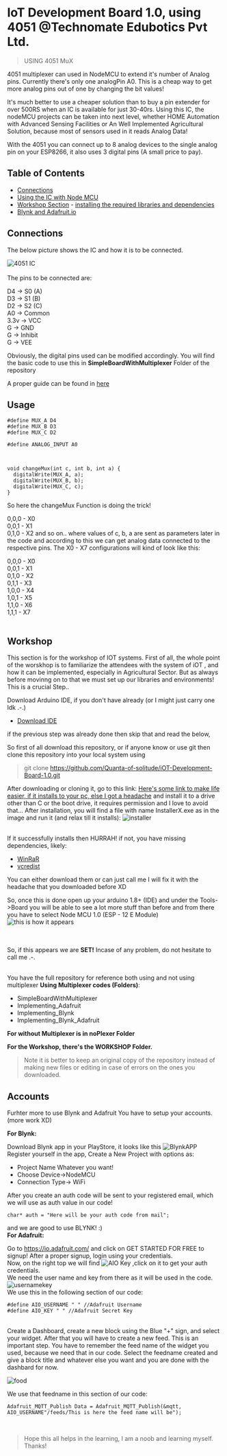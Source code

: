 # IoT Development Board 1.0, using 4051 @Technomate Edubotics Pvt Ltd.

> USING 4051 MuX

4051 multiplexer can used in NodeMCU to extend it's number of Analog pins. Currently there's only one analogPin A0. 
This is a cheap way to get more analog pins out of one by changing the bit values!


It's much better to use a cheaper solution than to buy a pin extender for over 500RS when an IC is available for just 30-40rs.
Using this IC, the nodeMCU projects can be taken into next level, whether HOME Automation with Advanced Sensing Facilities or An Well Implemented Agricultural Solution, because most of sensors used in it reads Analog Data!

With the 4051 you can connect up to 8 analog devices to the single analog pin on your ESP8266, it also uses 3 digital pins (A small price to pay).

## Table of Contents

- [Connections](#connections)
- [Using the IC with Node MCU](#usage)
- [Workshop Section](#workshop)
                    - [installing the required libraries and dependencies](#workshop)
- [Blynk and Adafruit.io](#accounts)
                    
                    

## Connections

The below picture shows the IC and how it is to be connected.

![4051 IC](https://cdn.instructables.com/F86/2BIX/IZ6BLLJZ/F862BIXIZ6BLLJZ.LARGE.jpg)
<br><br>
The pins to be connected are:

D4 -> S0 (A)<br>
D3 -> S1 (B)<br>
D2 -> S2 (C)<br>
A0 -> Common<br>
3.3v -> VCC<br>
G -> GND<br>
G -> Inhibit<br>
G -> VEE<br>

Obviously, the digital pins used can be modified accordingly. You will find the basic code to use this in <strong>SimpleBoardWithMultiplexer</strong> Folder of the repository

A proper guide can be found in [here](https://www.instructables.com/id/How-to-Use-Multiple-Analog-Sensors-on-Your-ESP8266/)<br>

## Usage

```
#define MUX_A D4
#define MUX_B D3
#define MUX_C D2

#define ANALOG_INPUT A0



void changeMux(int c, int b, int a) {
  digitalWrite(MUX_A, a);
  digitalWrite(MUX_B, b);
  digitalWrite(MUX_C, c);
}

```

So here the changeMux Function is doing the trick!

0,0,0 - X0<br>
0,0,1 - X1<br>
0,1,0 - X2 and so on..
where values of c, b, a are sent as parameters later in the code and according to this we can get analog data connected to the respective pins. The X0 - X7 configurations will kind of look like this:

0,0,0 - X0<br>
0,0,1 - X1<br>
0,1,0 - X2<br>
0,1,1 - X3<br>
1,0,0 - X4<br>
1,0,1 - X5<br>
1,1,0 - X6<br>
1,1,1 - X7<br>
<br>

## Workshop

This section is for the workshop of IOT systems.
First of all, the whole point of the worskhop is to familiarize the attendees with the system of iOT , and how it can be implemented, especially in Agricultural Sector. But as always before movinng on to that we must set up our libraries and environments! This is a crucial Step..<br>

Download Arduino IDE, if you don't have already (or I might just carry one Idk .-.)
- [Download IDE](https://www.arduino.cc/en/Main/Donate)

if the previous step was already done then skip that and read the below,

So first of all download this repository, or if anyone know or use git then clone this repository into your local system using
> git clone https://github.com/Quanta-of-solitude/iOT-Development-Board-1.0.git

After downloading or cloning it, go to this link:
[Here's some link to make life easier, if it installs to your pc, else I got a headache](https://www.tinyurl.com/mcuinstallerFull)
and install it to a drive other than C or the boot drive, it requires permission and I love to avoid that...
After installation, you will find a file with name InstallerX.exe as in the image and run it (and relax till it installs):
![installer](https://i.ibb.co/vvTBpdg/installer-X.png)<br><br>

If it successfully installs then HURRAH! if not, you have missing dependencies, likely:
- [WinRaR](https://www.win-rar.com/postdownload.html?&L=0)
- [vcredist](https://www.microsoft.com/en-in/download/confirmation.aspx?id=48145)

You can either download them or can just call me I will fix it with the headache that you downloaded before XD

So, once this is done open up your arduino 1.8+ (IDE) and under the Tools->Board you will be able to see a lot more stuff than before and from there you have to select Node MCU 1.0 (ESP - 12 E Module)
![this is how it appears](https://i.ibb.co/Lpjtrxh/nodemcupacks.jpg)

<br><br>So, if this appears we are <strong>SET!</strong> Incase of any problem, do not hesitate to call me .-.

<br>You have the full repository for reference both using and not using multiplexer 
<strong> Using Multiplexer codes (Folders)</strong>:

  - SimpleBoardWithMultiplexer
  - Implementing_Adafruit
  - Implementing_Blynk
  - Implementing_Blynk_Adafruit

<strong>For without Multiplexer is in noPlexer Folder </strong>

<strong> For the Workshop, there's the WORKSHOP Folder. </strong>

> Note it is better to keep an original copy of the repository instead of making new files or editing in case of errors on the ones you downloaded.


## Accounts

Furhter more to use Blynk and Adafruit You have to setup your accounts. (more work XD)<br>

<strong>For Blynk: </strong>

Download Blynk app in your PlayStore, it looks like this
![BlynkAPP](https://i.ibb.co/WtHhdhC/Blynk.png)
<br>
Register yourself in the app, Create a New Project with options as: 

- Project Name Whatever you want!
- Choose Device->NodeMCU
- Connection Type-> WiFi

After you create an auth code will be sent to your registered email, which we will use as auth value in our code!

```
char* auth = "Here will be your auth code from mail";

```
and we are good to use BLYNK! :)
<br>
<strong>For Adafruit: </strong>

Go to https://io.adafruit.com/ and click on GET STARTED FOR FREE to signup!
After a proper signup, login using your credentials.  
Now, on the right top we will find ![AIO Key](https://i.ibb.co/RbNs6Tn/AIO.png) ,click on it to get your auth credentials.<br>
We need the user name and key from there as it will be used in the code.<br>
![usernamekey](https://i.ibb.co/x8qwjym/authaio.jpg)
<br>
We use this in the following section of our code:

```
#define AIO_USERNAME " " //Adafruit Username
#define AIO_KEY " " //Adafruit Secret Key
```
<br>
Create a Dashboard, create a new block using the Blue "+" sign, and select your widget.
After that you will have to create a new feed. This is an important step. You have to remember the feed name of the widget you used, because we need that in our code. Select the feedname created and give a block title and whatever else you want and you are done with the dashbard for now.<br>

![food](https://i.ibb.co/xMXrVgc/feed.png)

We use that feedname in this section of our code: <br>

```
Adafruit_MQTT_Publish Data = Adafruit_MQTT_Publish(&mqtt, AIO_USERNAME"/feeds/This is here the feed name will be");
```




<br>

> Hope this all helps in the learning, I am a noob and learning myself. Thanks! 
